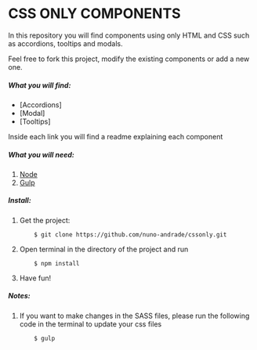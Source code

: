 # CSS ONLY COMPONENTS

In this repository you will find components using only HTML and CSS such as
accordions, tooltips and modals.

Feel free to fork this project, modify the existing components or add a new one.

##### What you will find:
- [Accordions] 
- [Modal] 
- [Tooltips] 

Inside each link you will find a readme explaining each component

##### What you will need:

1. [Node](https://nodejs.org/)
2. [Gulp](https://travismaynard.com/writing/getting-started-with-gulp)

##### Install:

1. Get the project:
    ```
        $ git clone https://github.com/nuno-andrade/cssonly.git
    ```

2. Open terminal in the directory of the project and run

    ```
        $ npm install
    ```

3. Have fun!

##### Notes:
1. If you want to make changes in the SASS files, please run the following code in the terminal to update your css files

    ```
        $ gulp
    ```
